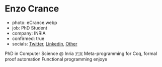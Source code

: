 # Enzo Crance

- photo: eCrance.webp
- job: PhD Student
- company: INRIA
- confirmed: true
- socials: [Twitter](https://twitter.com/cranceltik), [Linkedin](https://www.linkedin.com/in/enzo-crance-099628b9), [Other](https://ecrance.net)

PhD in Computer Science @ Inria 🇫🇷 Meta-programming for Coq, formal proof automation Functional programming enjoye

